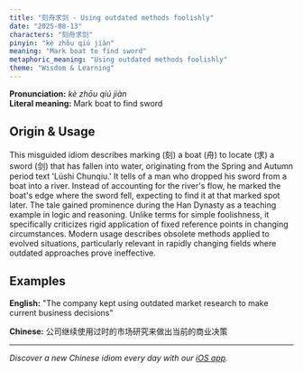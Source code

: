 ```yaml
---
title: "刻舟求剑 - Using outdated methods foolishly"
date: "2025-08-13"
characters: "刻舟求剑"
pinyin: "kè zhōu qiú jiàn"
meaning: "Mark boat to find sword"
metaphoric_meaning: "Using outdated methods foolishly"
theme: "Wisdom & Learning"
---
```


**Pronunciation:** *kè zhōu qiú jiàn*  
**Literal meaning:** Mark boat to find sword

## Origin & Usage

This misguided idiom describes marking (刻) a boat (舟) to locate (求) a sword (剑) that has fallen into water, originating from the Spring and Autumn period text 'Lüshi Chunqiu.' It tells of a man who dropped his sword from a boat into a river. Instead of accounting for the river's flow, he marked the boat's edge where the sword fell, expecting to find it at that marked spot later. The tale gained prominence during the Han Dynasty as a teaching example in logic and reasoning. Unlike terms for simple foolishness, it specifically criticizes rigid application of fixed reference points in changing circumstances. Modern usage describes obsolete methods applied to evolved situations, particularly relevant in rapidly changing fields where outdated approaches prove ineffective.

## Examples

**English:** "The company kept using outdated market research to make current business decisions"

**Chinese:** 公司继续使用过时的市场研究来做出当前的商业决策

---

*Discover a new Chinese idiom every day with our [iOS app](https://apps.apple.com/us/app/daily-chinese-idioms/id6740611324).*
